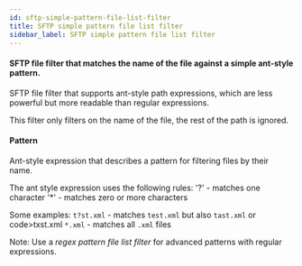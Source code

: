 ```yaml
---
id: sftp-simple-pattern-file-list-filter
title: SFTP simple pattern file list filter
sidebar_label: SFTP simple pattern file list filter
---
```

#### SFTP file filter that matches the name of the file against a simple ant-style pattern.
SFTP file filter that supports ant-style path expressions, which are less powerful but more readable than regular expressions.

This filter only filters on the name of the file, the rest of the path is ignored.

#### Pattern
Ant-style expression that describes a pattern for filtering files by their name. 

The ant style expression uses the following rules:
'?' - matches one character
'*' - matches zero or more characters

Some examples:
<code>t?st.xml</code> - matches <code>test.xml</code> but also <code>tast.xml</code> or code>txst.xml</code>
<code>*.xml</code> - matches all <code>.xml</code> files 

Note: Use a <i>regex pattern file list filter</i> for advanced patterns with regular expressions.

